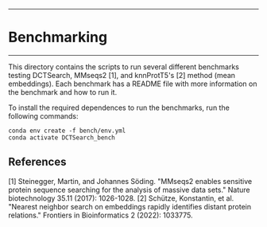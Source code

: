 **************************************************************************************************************
# Benchmarking
**************************************************************************************************************

This directory contains the scripts to run several different benchmarks testing DCTSearch, MMseqs2 [1], and knnProtT5's [2] method (mean embeddings). Each benchmark has a README file with more information on the benchmark and how to run it.

To install the required dependences to run the benchmarks, run the following commands:

```
conda env create -f bench/env.yml
conda activate DCTSearch_bench
```

## References

[1] Steinegger, Martin, and Johannes Söding. "MMseqs2 enables sensitive protein sequence searching for the analysis of massive data sets." Nature biotechnology 35.11 (2017): 1026-1028.
[2] Schütze, Konstantin, et al. "Nearest neighbor search on embeddings rapidly identifies distant protein relations." Frontiers in Bioinformatics 2 (2022): 1033775.